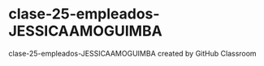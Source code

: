 # clase-25-empleados-JESSICAAMOGUIMBA
clase-25-empleados-JESSICAAMOGUIMBA created by GitHub Classroom
